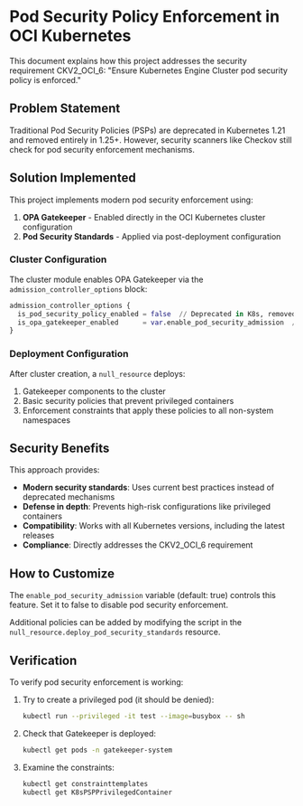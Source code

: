 # Pod Security Policy Enforcement in OCI Kubernetes

This document explains how this project addresses the security requirement CKV2_OCI_6: "Ensure Kubernetes Engine Cluster pod security policy is enforced."

## Problem Statement

Traditional Pod Security Policies (PSPs) are deprecated in Kubernetes 1.21 and removed entirely in 1.25+. However, security scanners like Checkov still check for pod security enforcement mechanisms.

## Solution Implemented

This project implements modern pod security enforcement using:

1. **OPA Gatekeeper** - Enabled directly in the OCI Kubernetes cluster configuration
2. **Pod Security Standards** - Applied via post-deployment configuration

### Cluster Configuration

The cluster module enables OPA Gatekeeper via the `admission_controller_options` block:

```terraform
admission_controller_options {
  is_pod_security_policy_enabled = false  // Deprecated in K8s, removed in 1.25+
  is_opa_gatekeeper_enabled      = var.enable_pod_security_admission  // Modern replacement
}
```

### Deployment Configuration

After cluster creation, a `null_resource` deploys:

1. Gatekeeper components to the cluster
2. Basic security policies that prevent privileged containers
3. Enforcement constraints that apply these policies to all non-system namespaces

## Security Benefits

This approach provides:

- **Modern security standards**: Uses current best practices instead of deprecated mechanisms
- **Defense in depth**: Prevents high-risk configurations like privileged containers
- **Compatibility**: Works with all Kubernetes versions, including the latest releases
- **Compliance**: Directly addresses the CKV2_OCI_6 requirement

## How to Customize

The `enable_pod_security_admission` variable (default: true) controls this feature. Set it to false to disable pod security enforcement.

Additional policies can be added by modifying the script in the `null_resource.deploy_pod_security_standards` resource.

## Verification

To verify pod security enforcement is working:

1. Try to create a privileged pod (it should be denied):
   ```bash
   kubectl run --privileged -it test --image=busybox -- sh
   ```

2. Check that Gatekeeper is deployed:
   ```bash
   kubectl get pods -n gatekeeper-system
   ```

3. Examine the constraints:
   ```bash
   kubectl get constrainttemplates
   kubectl get K8sPSPPrivilegedContainer
   ```